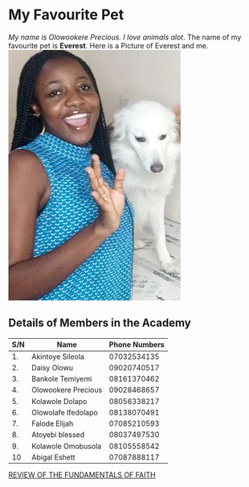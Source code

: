 # My Favourite Pet
*My name is Olowookere Precious. I love animals alot*.
The name of my favourite pet is **Everest**.
Here is a Picture of Everest and me.
![this is my first picture](./image-2.JPG 'Everest and me' )



## Details of Members in the Academy
|S/N  |  Name              |   Phone Numbers   |
|-----|--------------------|------------------ |
| 1.  |  Akintoye Sileola  |      07032534135  |   
| 2.  | Daisy Olowu        |     09020740517   |
| 3.  | Bankole Temiyemi   |     08161370462   |
| 4.  | Olowookere Precious|     09028468657   |
| 5.  | Kolawole Dolapo    |     08056338217   |
| 6.  | Olowolafe Ifedolapo|     08138070491   |
| 7.  | Falode Elijah      |     07085210593   |
| 8.  | Atoyebi blessed    |     08037497530   |
| 9.  | Kolawole Omobusola |     08105558542   |
| 10  | Abigal Eshett      |     07087888117   |



[REVIEW OF THE FUNDAMENTALS OF FAITH](https://docs.google.com/document/d/1NLaAR_RfMBsyP8kxlDnnsw_C6rENR0iLp-vPQBRLDV4/edit?usp=sharing)



 
 